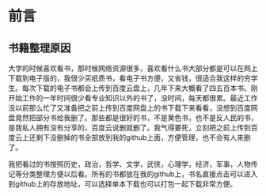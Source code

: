 # 前言

## 书籍整理原因

大学的时候喜欢看书，那时候网络资源很多，喜欢看什么书大部分都是可以在网上下载到电子版的，我很少买纸质书，看电子书方便，又省钱，很适合我这样的穷学生。每次下载的电子书都会上传到百度云盘上，几年下来大概看了四五百本书。刚开始工作的一年时间很少看专业知识以外的书了，没时间，每天都很累。最近工作没以前那么忙了又准备把之前上传到百度网盘上的书下载下来看看，没想到百度网盘竟然把部分书给我删了。那些都是很好的书，不是黄色书，也不是反人民的书，是我私人拥有没有分享的，百度云说删就删了。我气得要死，立刻把之前上传到百度云上还剩下没删掉的书全部放到我的github上面，方便管理，也不会有人来删了。

我把看过的书按照历史，政治，哲学、文学，武侠，心理学，经济，军事，人物传记等分类整理方便以后看。所有的书都放在我的github上，书名直接点击可以进入到github上的存放地址，可以选择单本下载也可以打包一起下载非常方便。



